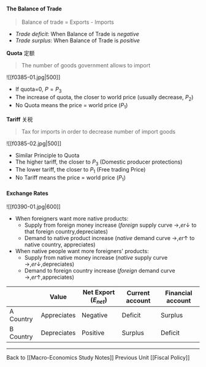 #### The Balance of Trade
>Balance of trade = Exports - Imports
- *Trade deficit*: When Balance of Trade is *negative*
- *Trade surplus*: When Balance of Trade is *positive*

**Quota** 定额
>The number of goods government allows to import

![[f0385-01.jpg|500]]
- If quota=0, $P=P_3$
- The increase of quota, the closer to world price (usually decrease, $P_2$)
- No Quota means the price =  world price ($P_1$)

**Tariff** 关税
>Tax for imports in order to decrease number of import goods

![[f0385-02.jpg|500]]
- Similar Principle to Quota
- The higher tariff, the closer to $P_3$ (Domestic producer protections)
- The lower tariff, the closer to $P_1$ (Free trading Price)
- No Tariff means the price = world price ($P_1$)

#### Exchange Rates
![[f0390-01.jpg|600]]
- When foreigners want more native products:
	- Supply from foreign money increase (*foreign*  supply curve $\rightarrow ,er\downarrow$ to that foreign country,depreciates)
	- Demand to native product increase (*native* demand curve $\rightarrow ,er\uparrow$ to native country, appreciates)
- When native people want more foreigners' products:
	- Supply from native money increase (*native* supply curve $\rightarrow,er\downarrow$,depreciates)
	- Demand to foreign country increase (*foreign* demand curve $\rightarrow,er\uparrow$,appreciates)

||Value|Net Export ($E_{net}$)|Current account|Financial account|
---|---|---|---|---
A Country|Appreciates|Negative|Deficit|Surplus
B Country|Depreciates|Positive|Surplus|Deficit


---
Back to [[Macro-Economics Study Notes]]
Previous Unit [[Fiscal Policy]]